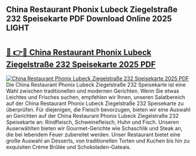 ## China Restaurant Phonix Lubeck Ziegelstraße 232 Speisekarte PDF Download Online 2025 LlGHT

# <h2><a href="http://gc98wk.nevu.top/?p=China+Restaurant+Phonix+Lubeck+Ziegelstra%c3%9fe+232+Speisekarte">🔗 👉🔴 China Restaurant Phonix Lubeck Ziegelstraße 232 Speisekarte 2025 PDF</a></h2>

[![China Restaurant Phonix Lubeck Ziegelstraße 232 Speisekarte 2025 PDF](https://i.imgur.com/dBaPXMq.png)](http://gc98wk.nevu.top/?p=China+Restaurant+Phonix+Lubeck+Ziegelstra%c3%9fe+232+Speisekarte)
Die China Restaurant Phonix Lubeck Ziegelstraße 232 Speisekarte ist eine Wahl zwischen traditionellen und modernen Gerichten. Wenn Sie etwas Leichtes und Frisches suchen, empfehlen wir Ihnen, unseren Salatbereich auf der China Restaurant Phonix Lubeck Ziegelstraße 232 Speisekarte zu überprüfen. Für diejenigen, die Fleisch bevorzugen, bieten wir eine Auswahl an Gerichten auf der China Restaurant Phonix Lubeck Ziegelstraße 232 Speisekarte an: Rindfleisch, Schweinefleisch, Huhn und Fisch. Unseren Auserwählten bieten wir Gourmet-Gerichte wie Schaschlik und Steak an, die bei lebendem Feuer zubereitet werden. Unser Restaurant bietet eine große Auswahl an Desserts, von traditionellen Torten und Kuchen bis hin zu exquisiten Crème Brûlée und Schokoladen-Gateais.
